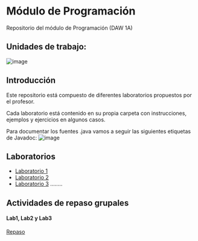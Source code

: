 # Módulo de Programación
Repositorio del módulo de Programación (DAW 1A)

## Unidades de trabajo:
![image](https://user-images.githubusercontent.com/91023374/133934743-b8542a8d-29b0-4f1f-b982-ce0fae00fbbf.png)

## Introducción
Este repositorio está compuesto de diferentes laboratorios propuestos por el profesor.

Cada laboratorio está contenido en su propia carpeta con instrucciones, ejemplos y ejercicios en algunos casos.

Para documentar los fuentes .java vamos a seguir las siguientes etiquetas de Javadoc:
![image](https://user-images.githubusercontent.com/91023374/133976694-e9b6e166-0fb0-4f64-ae76-be3e8bc9f26d.png)


## Laboratorios
- [Laboratorio 1](Lab1/Instrucciones_Lab1.md)
- [Laboratorio 2](Lab1/Instrucciones_Lab2.md)
- [Laboratorio 3](Lab1/Instrucciones_Lab3.md)
........

## Actividades de repaso grupales
#### Lab1, Lab2 y Lab3
[Repaso](RepasoLab123.md)

